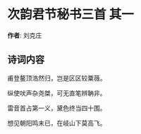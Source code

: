 # 次韵君节秘书三首  其一

**作者**: 刘克庄

## 诗词内容

甫登鳌顶浩然归，岂是区区较粟薇。

纵使吠声杂尧桀，可无直笔辨聃非。

雷音首占第一义，黛色终当四十围。

想见朝阳鸣未已，在岐山下莫高飞。

